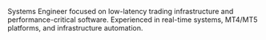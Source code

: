 Systems Engineer focused on low-latency trading infrastructure and performance-critical software. Experienced in real-time systems, MT4/MT5 platforms, and infrastructure automation.


